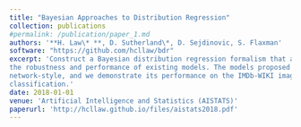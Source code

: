 ```yaml
---
title: "Bayesian Approaches to Distribution Regression"
collection: publications
#permalink: /publication/paper_1.md
authors: '**H. Law\* **, D. Sutherland\*, D. Sejdinovic, S. Flaxman'
software: "https://github.com/hcllaw/bdr"
excerpt: 'Construct a Bayesian distribution regression formalism that accounts for bag size uncertainty, improving
the robustness and performance of existing models. The models proposed can be framed in a neural
network-style, and we demonstrate its performance on the IMDb-WIKI image dataset for celebrity age
classification.'
date: 2018-01-01
venue: 'Artificial Intelligence and Statistics (AISTATS)'
paperurl: 'http://hcllaw.github.io/files/aistats2018.pdf'
---
```


